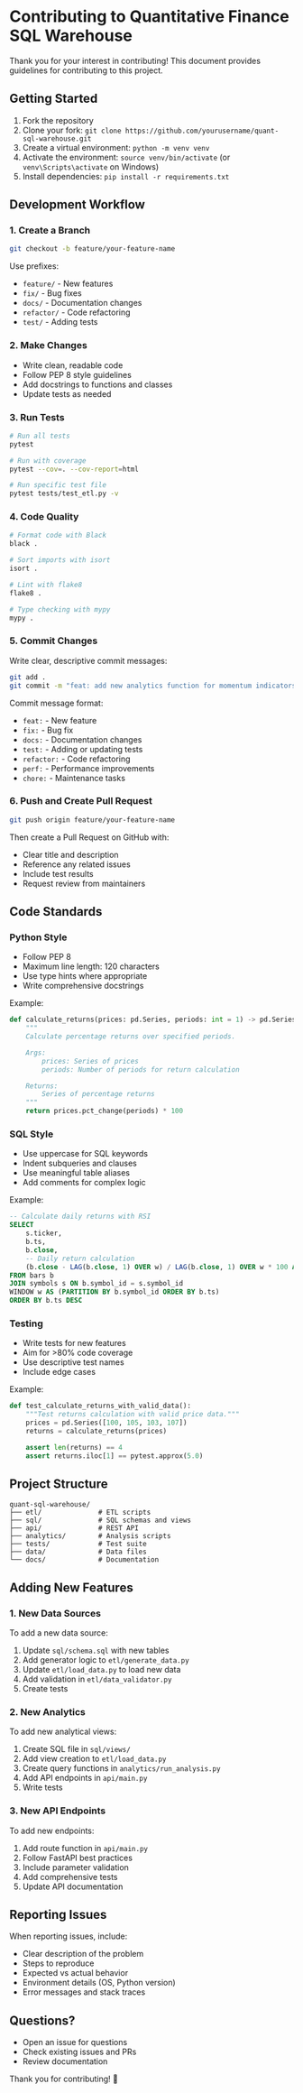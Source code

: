 # Contributing to Quantitative Finance SQL Warehouse

Thank you for your interest in contributing! This document provides guidelines for contributing to this project.

## Getting Started

1. Fork the repository
2. Clone your fork: `git clone https://github.com/yourusername/quant-sql-warehouse.git`
3. Create a virtual environment: `python -m venv venv`
4. Activate the environment: `source venv/bin/activate` (or `venv\Scripts\activate` on Windows)
5. Install dependencies: `pip install -r requirements.txt`

## Development Workflow

### 1. Create a Branch

```bash
git checkout -b feature/your-feature-name
```

Use prefixes:

- `feature/` - New features
- `fix/` - Bug fixes
- `docs/` - Documentation changes
- `refactor/` - Code refactoring
- `test/` - Adding tests

### 2. Make Changes

- Write clean, readable code
- Follow PEP 8 style guidelines
- Add docstrings to functions and classes
- Update tests as needed

### 3. Run Tests

```bash
# Run all tests
pytest

# Run with coverage
pytest --cov=. --cov-report=html

# Run specific test file
pytest tests/test_etl.py -v
```

### 4. Code Quality

```bash
# Format code with Black
black .

# Sort imports with isort
isort .

# Lint with flake8
flake8 .

# Type checking with mypy
mypy .
```

### 5. Commit Changes

Write clear, descriptive commit messages:

```bash
git add .
git commit -m "feat: add new analytics function for momentum indicators"
```

Commit message format:

- `feat:` - New feature
- `fix:` - Bug fix
- `docs:` - Documentation changes
- `test:` - Adding or updating tests
- `refactor:` - Code refactoring
- `perf:` - Performance improvements
- `chore:` - Maintenance tasks

### 6. Push and Create Pull Request

```bash
git push origin feature/your-feature-name
```

Then create a Pull Request on GitHub with:

- Clear title and description
- Reference any related issues
- Include test results
- Request review from maintainers

## Code Standards

### Python Style

- Follow PEP 8
- Maximum line length: 120 characters
- Use type hints where appropriate
- Write comprehensive docstrings

Example:

```python
def calculate_returns(prices: pd.Series, periods: int = 1) -> pd.Series:
    """
    Calculate percentage returns over specified periods.

    Args:
        prices: Series of prices
        periods: Number of periods for return calculation

    Returns:
        Series of percentage returns
    """
    return prices.pct_change(periods) * 100
```

### SQL Style

- Use uppercase for SQL keywords
- Indent subqueries and clauses
- Use meaningful table aliases
- Add comments for complex logic

Example:

```sql
-- Calculate daily returns with RSI
SELECT
    s.ticker,
    b.ts,
    b.close,
    -- Daily return calculation
    (b.close - LAG(b.close, 1) OVER w) / LAG(b.close, 1) OVER w * 100 AS return_pct
FROM bars b
JOIN symbols s ON b.symbol_id = s.symbol_id
WINDOW w AS (PARTITION BY b.symbol_id ORDER BY b.ts)
ORDER BY b.ts DESC
```

### Testing

- Write tests for new features
- Aim for >80% code coverage
- Use descriptive test names
- Include edge cases

Example:

```python
def test_calculate_returns_with_valid_data():
    """Test returns calculation with valid price data."""
    prices = pd.Series([100, 105, 103, 107])
    returns = calculate_returns(prices)

    assert len(returns) == 4
    assert returns.iloc[1] == pytest.approx(5.0)
```

## Project Structure

```
quant-sql-warehouse/
├── etl/              # ETL scripts
├── sql/              # SQL schemas and views
├── api/              # REST API
├── analytics/        # Analysis scripts
├── tests/            # Test suite
├── data/             # Data files
└── docs/             # Documentation
```

## Adding New Features

### 1. New Data Sources

To add a new data source:

1. Update `sql/schema.sql` with new tables
2. Add generator logic to `etl/generate_data.py`
3. Update `etl/load_data.py` to load new data
4. Add validation in `etl/data_validator.py`
5. Create tests

### 2. New Analytics

To add new analytical views:

1. Create SQL file in `sql/views/`
2. Add view creation to `etl/load_data.py`
3. Create query functions in `analytics/run_analysis.py`
4. Add API endpoints in `api/main.py`
5. Write tests

### 3. New API Endpoints

To add new endpoints:

1. Add route function in `api/main.py`
2. Follow FastAPI best practices
3. Include parameter validation
4. Add comprehensive tests
5. Update API documentation

## Reporting Issues

When reporting issues, include:

- Clear description of the problem
- Steps to reproduce
- Expected vs actual behavior
- Environment details (OS, Python version)
- Error messages and stack traces

## Questions?

- Open an issue for questions
- Check existing issues and PRs
- Review documentation

Thank you for contributing! 🚀

